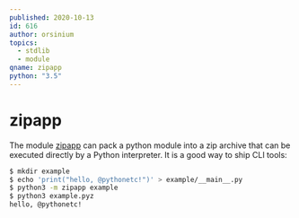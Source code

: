 ```yaml
---
published: 2020-10-13
id: 616
author: orsinium
topics:
  - stdlib
  - module
qname: zipapp
python: "3.5"
---
```


# zipapp

The module [zipapp](https://docs.python.org/3/library/zipapp.html) can pack a python module into a zip archive that can be executed directly by a Python interpreter. It is a good way to ship CLI tools:

```bash
$ mkdir example
$ echo 'print("hello, @pythonetc!")' > example/__main__.py
$ python3 -m zipapp example
$ python3 example.pyz
hello, @pythonetc!
```
